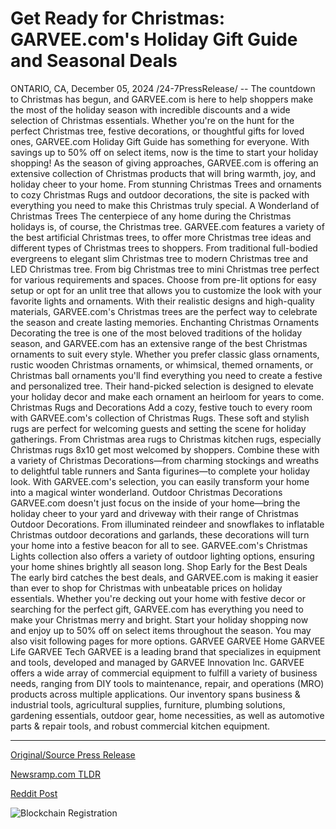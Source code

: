 # Get Ready for Christmas: GARVEE.com's Holiday Gift Guide and Seasonal Deals

ONTARIO, CA, December 05, 2024 /24-7PressRelease/ -- The countdown to Christmas has begun, and GARVEE.com is here to help shoppers make the most of the holiday season with incredible discounts and a wide selection of Christmas essentials. Whether you're on the hunt for the perfect Christmas tree, festive decorations, or thoughtful gifts for loved ones, GARVEE.com Holiday Gift Guide has something for everyone. With savings up to 50% off on select items, now is the time to start your holiday shopping!  As the season of giving approaches, GARVEE.com is offering an extensive collection of Christmas products that will bring warmth, joy, and holiday cheer to your home. From stunning Christmas Trees and ornaments to cozy Christmas Rugs and outdoor decorations, the site is packed with everything you need to make this Christmas truly special.  A Wonderland of Christmas Trees  The centerpiece of any home during the Christmas holidays is, of course, the Christmas tree. GARVEE.com features a variety of the best artificial Christmas trees, to offer more Christmas tree ideas and different types of Christmas trees to shoppers. From traditional full-bodied evergreens to elegant slim Christmas tree to modern Christmas tree and LED Christmas tree. From big Christmas tree to mini Christmas tree perfect for various requirements and spaces. Choose from pre-lit options for easy setup or opt for an unlit tree that allows you to customize the look with your favorite lights and ornaments. With their realistic designs and high-quality materials, GARVEE.com's Christmas trees are the perfect way to celebrate the season and create lasting memories.  Enchanting Christmas Ornaments  Decorating the tree is one of the most beloved traditions of the holiday season, and GARVEE.com has an extensive range of the best Christmas ornaments to suit every style. Whether you prefer classic glass ornaments, rustic wooden Christmas ornaments, or whimsical, themed ornaments, or Christmas ball ornaments you'll find everything you need to create a festive and personalized tree. Their hand-picked selection is designed to elevate your holiday decor and make each ornament an heirloom for years to come.  Christmas Rugs and Decorations  Add a cozy, festive touch to every room with GARVEE.com's collection of Christmas Rugs. These soft and stylish rugs are perfect for welcoming guests and setting the scene for holiday gatherings. From Christmas area rugs to Christmas kitchen rugs, especially Christmas rugs 8x10 get most welcomed by shoppers. Combine these with a variety of Christmas Decorations—from charming stockings and wreaths to delightful table runners and Santa figurines—to complete your holiday look. With GARVEE.com's selection, you can easily transform your home into a magical winter wonderland.  Outdoor Christmas Decorations  GARVEE.com doesn't just focus on the inside of your home—bring the holiday cheer to your yard and driveway with their range of Christmas Outdoor Decorations. From illuminated reindeer and snowflakes to inflatable Christmas outdoor decorations and garlands, these decorations will turn your home into a festive beacon for all to see. GARVEE.com's Christmas Lights collection also offers a variety of outdoor lighting options, ensuring your home shines brightly all season long.  Shop Early for the Best Deals  The early bird catches the best deals, and GARVEE.com is making it easier than ever to shop for Christmas with unbeatable prices on holiday essentials. Whether you're decking out your home with festive decor or searching for the perfect gift, GARVEE.com has everything you need to make your Christmas merry and bright. Start your holiday shopping now and enjoy up to 50% off on select items throughout the season.  You may also visit following pages for more options. GARVEE GARVEE Home GARVEE Life GARVEE Tech  GARVEE is a leading brand that specializes in equipment and tools, developed and managed by GARVEE lnnovation lnc. GARVEE offers a wide array of commercial equipment to fulfill a variety of business needs, ranging from DIY tools to maintenance, repair, and operations (MRO) products across multiple applications. Our inventory spans business & industrial tools, agricultural supplies, furniture, plumbing solutions, gardening essentials, outdoor gear, home necessities, as well as automotive parts & repair tools, and robust commercial kitchen equipment. 

---

[Original/Source Press Release](https://www.24-7pressrelease.com/press-release/516784/get-ready-for-christmas-garveecoms-holiday-gift-guide-and-seasonal-deals)
                    

[Newsramp.com TLDR](https://newsramp.com/curated-news/get-ready-for-christmas-with-garvee-com-s-holiday-gift-guide/781294cec7bfdbd456a9cc558973e4db) 

 



[Reddit Post](https://www.reddit.com/r/Lifestyle_Culture/comments/1h74f7f/get_ready_for_christmas_with_garveecoms_holiday/) 



![Blockchain Registration](https://cdn.newsramp.app/24-7PressRelease/qrcode/2412/5/fineQmWg.webp)